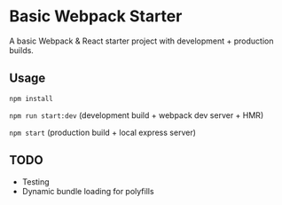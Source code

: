 # Basic Webpack Starter

A basic Webpack & React starter project with development + production builds.

## Usage

`npm install`

`npm run start:dev` (development build + webpack dev server + HMR)

`npm start` (production build + local express server)


## TODO

- Testing
- Dynamic bundle loading for polyfills
